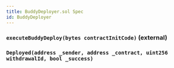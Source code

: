 ```yaml
---
title: BuddyDeployer.sol Spec
id: BuddyDeployer
---
```


### `executeBuddyDeploy(bytes contractInitCode)` (external)

### `Deployed(address _sender, address _contract, uint256 withdrawalId, bool _success)`

